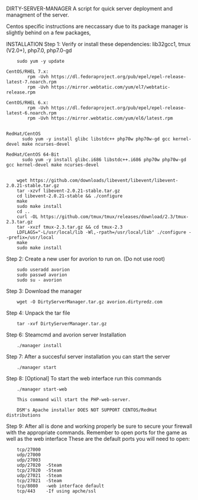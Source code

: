 DIRTY-SERVER-MANAGER
A script for quick server deployment and managment of the server.

Centos specific instructions are neccassary due to its package manager is slightly behind on a few packages,

INSTALLATION
Step 1: Verify or install these dependencies:
         lib32gcc1, tmux (V2.0+), php7.0, php7.0-gd

        sudo yum -y update

    CentOS/RHEL 7.x:
            rpm -Uvh https://dl.fedoraproject.org/pub/epel/epel-release-latest-7.noarch.rpm
            rpm -Uvh https://mirror.webtatic.com/yum/el7/webtatic-release.rpm

    CentOS/RHEL 6.x:
            rpm -Uvh https://dl.fedoraproject.org/pub/epel/epel-release-latest-6.noarch.rpm
            rpm -Uvh https://mirror.webtatic.com/yum/el6/latest.rpm


    RedHat/CentOS
          sudo yum -y install glibc libstdc++ php70w php70w-gd gcc kernel-devel make ncurses-devel

    RedHat/CentOS 64-Bit
          sudo yum -y install glibc.i686 libstdc++.i686 php70w php70w-gd gcc kernel-devel make ncurses-devel


        wget https://github.com/downloads/libevent/libevent/libevent-2.0.21-stable.tar.gz
        tar -xzvf libevent-2.0.21-stable.tar.gz
        cd libevent-2.0.21-stable && ./configure
        make
        sudo make install
        cd ..
        curl -OL https://github.com/tmux/tmux/releases/download/2.3/tmux-2.3.tar.gz
        tar -xvzf tmux-2.3.tar.gz && cd tmux-2.3
        LDFLAGS="-L/usr/local/lib -Wl,-rpath=/usr/local/lib" ./configure --prefix=/usr/local
        make
        sudo make install

Step 2: Create a new user for avorion to run on. (Do not use root)

        sudo useradd avorion
        sudo passwd avorion
        sudo su - avorion

Step 3: Download the manager

        wget -O DirtyServerManager.tar.gz avorion.dirtyredz.com

Step 4: Unpack the tar file

        tar -xvf DirtyServerManager.tar.gz

Step 6: Steamcmd and avorion server Installation

        ./manager install

Step 7: After a succesful server installation you can start the server

        ./manager start

Step 8: [Optional] To start the web interface run this commands

        ./manager start-web

        This command will start the PHP-web-server.

        DSM's Apache installer DOES NOT SUPPORT CENTOS/RedHat distributions

Step 9: After all is done and working properly be sure to secure your firewall with the appropriate commands. Remember to open ports for the game as well as the web interface
        These are the default ports you will need to open:

        tcp/27000
        udp/27000
        udp/27003
        udp/27020  -Steam
        tcp/27020  -Steam
        udp/27021  -Steam
        tcp/27021  -Steam
        tcp/8080   -web interface default
        tcp/443    -If using apche/ssl
